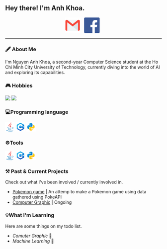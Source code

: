 ## Hey there! I'm Anh Khoa.

<p align='center'>
<a href="mailto:khoana2003@gmail.com"><img height="50" src="Image/Contact/email_icon.png"></a>&nbsp;&nbsp;
<a href="https://www.facebook.com/bim.nguyen.1654"><img height="50" src="Image/Contact/facebook_icon.png"></a>&nbsp;&nbsp;
</p>

---

### 🖋️ About Me

<p>
 I'm Nguyen Anh Khoa, a second-year Computer Science student at the Ho Chi Minh City University of Technology, currently diving into the world of AI and exploring its capabilities.
</p>

### 🎮 Hobbies 
 <code><img height="30" src="Image/Hobbies/ra2.ico"></code>
 <code><img height="30" src="Image/Hobbies/ra2md.ico"></code>


### 💻Programming language

  <code><img height="30" src="Image/Tools/Java.icon.png"></code> 
  <code><img height="30" src="Image/Tools/C++.icon.png"></code> 
  <code><img height="30" src="Image/Tools/Python.icon.png"></code> 

### ⚙️Tools

  <code><img height="30" src="Image/Tools/Java.icon.png"></code> 
  <code><img height="30" src="Image/Tools/C++.icon.png"></code> 
  <code><img height="30" src="Image/Tools/Python.icon.png"></code> 

### ⚒️ Past & Current Projects

<p>
Check out what I've been involved / currently involved in.

- <a href="(https://github.com/RestingWiki/BiKipTramTrieu/tree/main)"> Pokemon game</a> | An attemp to make a Pokemon game using data gathered using PokeAPI
- <a href="(https://github.com/nguyenpanda/ComputerGraphic)"> Computer Graphic</a> | Ongoing
</p>

### 💡What I'm Learning

Here are some things on my todo list.

- _Comuter Graphic_ 🎨
- _Machine Learning_ 🤖





